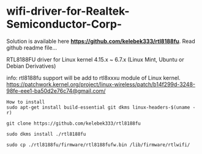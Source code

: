 # wifi-driver-for-Realtek-Semiconductor-Corp-

Solution is available here **https://github.com/kelebek333/rtl8188fu**. Read github readme file...
    
RTL8188FU driver for Linux kernel 4.15.x ~ 6.7.x (Linux Mint, Ubuntu or Debian Derivatives)
    
info: rtl8188fu support will be add to rtl8xxxu module of Linux kernel. https://patchwork.kernel.org/project/linux-wireless/patch/b14f299d-3248-98fe-eee1-ba50d2e76c74@gmail.com/
    
    How to install
    sudo apt-get install build-essential git dkms linux-headers-$(uname -r)
    
    git clone https://github.com/kelebek333/rtl8188fu
    
    sudo dkms install ./rtl8188fu
    
    sudo cp ./rtl8188fu/firmware/rtl8188fufw.bin /lib/firmware/rtlwifi/




